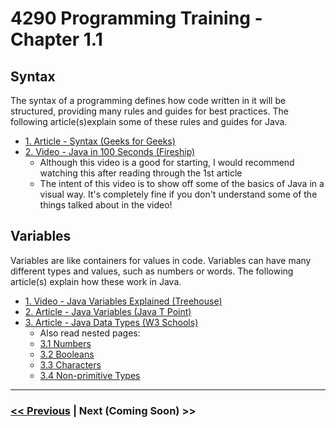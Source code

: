 # 4290 Programming Training - Chapter 1.1
## Syntax
The syntax of a programming defines how code written in it will be structured, providing many rules and guides for best practices. The following article(s)explain some of these rules and guides for Java.

- [1. Article - Syntax (Geeks for Geeks)](https://www.geeksforgeeks.org/java-basic-syntax/?ref=lbp)
- [2. Video - Java in 100 Seconds (Fireship)](https://www.youtube.com/watch?v=l9AzO1FMgM8)
  - Although this video is a good for starting, I would recommend watching this after reading through the 1st article
  - The intent of this video is to show off some of the basics of Java in a visual way. It's completely fine if you don't understand some of the things talked about in the video!



## Variables
Variables are like containers for values in code. Variables can have many different types and values, such as numbers or words. The following article(s) explain how these work in Java.

- [1. Video - Java Variables Explained (Treehouse)](https://www.youtube.com/watch?v=8fyTQsXX0pM)
- [2. Article - Java Variables (Java T Point)](https://www.javatpoint.com/java-variables)
- [3. Article - Java Data Types (W3 Schools)](https://www.w3schools.com/java/java_data_types.asp)
  - Also read nested pages:
  - [3.1 Numbers](https://www.w3schools.com/java/java_data_types_numbers.asp)
  - [3.2 Booleans](https://www.w3schools.com/java/java_data_types_boolean.asp)
  - [3.3 Characters](https://www.w3schools.com/java/java_data_types_characters.asp)
  - [3.4 Non-primitive Types](https://www.w3schools.com/java/java_data_types_non-prim.asp)

---

### [<< Previous](./) | Next (Coming Soon) >>